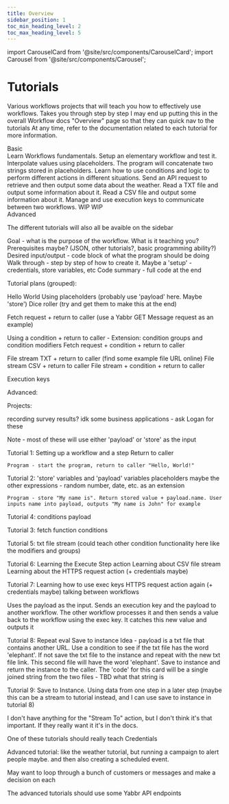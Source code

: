 ```yaml
---
title: Overview
sidebar_position: 1
toc_min_heading_level: 2
toc_max_heading_level: 5
---
```


import CarouselCard from '@site/src/components/CarouselCard';
import Carousel from '@site/src/components/Carousel';

# Tutorials 

Various workflows projects that will teach you how to effectively use workflows. Takes you through step by step
I may end up putting this in the overall Workflow docs "Overview" page so that they can quick nav to the tutorials
At any time, refer to the documentation related to each tutorial for more information.

<div className="subheading">Basic</div>

<Carousel>
    <CarouselCard code='"value": "Hello, World!"' name="Tutorial 1: Hello, World!" link="./basic/hello-world">Learn Workflows fundamentals. Setup an elementary workflow and test it.</CarouselCard>
    <CarouselCard code='"message": "My name is Alex"' name="Tutorial 2: Placeholders" link="./basic/placeholders">Interpolate values using placeholders. The program will concatenate two strings stored in placeholders.</CarouselCard>
    <CarouselCard code='"size": "Medium"' name="Tutorial 3: Conditions" link="./basic/conditions">Learn how to use conditions and logic to perform different actions in different situations.</CarouselCard>
    <CarouselCard code='"message": "Dangerous weather: Violent Rain. Be cautious."' name="Tutorial 4: Fetch Requests" link="./basic/fetch-requests">Send an API request to retrieve and then output some data about the weather.</CarouselCard>
    <CarouselCard code='"line2": "He owns a car.", "isJohnPresent": true' name="Tutorial 5: TXT File Stream" link="./basic/txt-file-stream">Read a TXT file and output some information about it.</CarouselCard>
    <CarouselCard code='"status": "Success"' name="Tutorial 6: CSV File Stream" link="./basic/csv-file-stream">Read a CSV file and output some information about it.</CarouselCard>
    <CarouselCard code='"message": "Payload is sufficient"' name="Tutorial 7: Execution Keys" link="./basic/execution-keys">Manage and use execution keys to communicate between two workflows.</CarouselCard>
    <CarouselCard code='WIP' name="Tutorial 8: Repeating a Step" link="./basic/repeating-step">WIP</CarouselCard>
    <CarouselCard code='WIP' name="Tutorial 9: Save to Instance" link="./basic/save-to-instance">WIP</CarouselCard>
</Carousel>


<br/>

<div className="subheader">Advanced</div>

<Carousel>
    <CarouselCard code='"value": "Hello, World!"' name="Tutorial 1: Hello, World!" />
    <CarouselCard code='"stored1": "Hello", "stored2": "World!"' name="Tutorial 2: Placeholders" />
    <CarouselCard code='"messageSender": "61400000003", "messageRecipient": "61400000002"' name="Tutorial 3: Fetch Requests" />
    <CarouselCard code='"isMessageLate": true' name="Tutorial 4: Conditions"/>
    <CarouselCard code='"line2": "He owns a car.", "isJohnPresent": true' name="Tutorial 5: TXT File Stream" />
    <CarouselCard code='"status": "Success"' name="Tutorial 6: CSV File Stream" />
    <CarouselCard code='"message": "Step 2 Completed"' name="Tutorial 7: Execution Keys" />
    <CarouselCard code='TBD' name="Tutorial 8: Repeating a Step" />
    <CarouselCard code='"status": "Success"' name="Tutorial 9: Save to Instance" />
</Carousel>





The different tutorials will also all be avaible on the sidebar



Goal - what is the purpose of the workflow. What is it teaching you?
Prerequisites maybe? (JSON, other tutorials?, basic programming ability?)
Desired input/output - code block of what the program should be doing
Walk through - step by step of how to create it. Maybe a 'setup' - credentials, store variables, etc
Code summary - full code at the end




Tutorial plans (grouped):


Hello World
Using placeholders (probably use 'payload' here. Maybe 'store')
Dice roller (try and get them to make this at the end)

Fetch request + return to caller (use a Yabbr GET Message request as an example)

Using a condition + return to caller - Extension: condition groups and condition modifiers
Fetch request + condition + return to caller

File stream TXT + return to caller (find some example file URL online)
File stream CSV + return to caller
File stream + condition + return to caller

Execution keys

Advanced:




Projects:

recording survey results? idk some business applications - ask Logan for these



Note - most of these will use either 'payload' or 'store' as the input

Tutorial 1:
Setting up a workflow and a step
Return to caller

    Program - start the program, return to caller "Hello, World!"

Tutorial 2:
'store' variables and 'payload' variables
placeholders
maybe the other expressions - random number, date, etc. as an extension

    Program - store "My name is". Return stored value + payload.name. User inputs name into payload, outputs "My name is John" for example


Tutorial 4:
conditions
payload



Tutorial 3:
fetch function
conditions



Tutorial 5:
txt file stream
(could teach other condition functionality here like the modifiers and groups)


Tutorial 6:
Learning the Execute Step action
Learning about CSV file stream
Learning about the HTTPS request action (+ credentials maybe)

Tutorial 7: 
Learning how to use exec keys
HTTPS request action again (+ credentials maybe)
talking between workflows

Uses the payload as the input. Sends an execution key and the payload to another workflow. The other workflow processes it and then sends a value back to the workflow using the exec key. It catches this new value and outputs it


Tutorial 8:
Repeat eval
Save to instance
Idea - payload is a txt file that contains another URL. Use a condition to see if the txt file has the word 'elephant'. If not save the txt file to the instance and repeat with the new txt file link. This second file will have the word 'elephant'. Save to instance and return the instance to the caller.
The 'code' for this card will be a single joined string from the two files - TBD what that string is

Tutorial 9:
Save to Instance. Using data from one step in a later step
(maybe this can be a stream to tutorial instead, and I can use save to instance in tutorial 8)


I don't have anything for the "Stream To" action, but I don't think it's that important. If they really want it it's in the docs.

One of these tutorials should really teach Credentials





Advanced tutorial:
like the weather tutorial, but running a campaign to alert people maybe. and then also creating a scheduled event.

May want to loop through a bunch of customers or messages and make a decision on each

The advanced tutorials should use some Yabbr API endpoints
